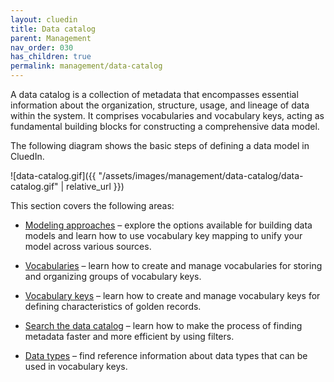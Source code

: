 ```yaml
---
layout: cluedin
title: Data catalog
parent: Management
nav_order: 030
has_children: true
permalink: management/data-catalog
---
```


A data catalog is a collection of metadata that encompasses essential information about the organization, structure, usage, and lineage of data within the system. It comprises vocabularies and vocabulary keys, acting as fundamental building blocks for constructing a comprehensive data model.

The following diagram shows the basic steps of defining a data model in CluedIn.

![data-catalog.gif]({{ "/assets/images/management/data-catalog/data-catalog.gif" | relative_url }})

This section covers the following areas:

- [Modeling approaches](/management/data-catalog/modeling-approaches) – explore the options available for building data models and learn how to use vocabulary key mapping to unify your model across various sources.

- [Vocabularies](/management/data-catalog/vocabulary) – learn how to create and manage vocabularies for storing and organizing groups of vocabulary keys.

- [Vocabulary keys](/management/data-catalog/vocabulary-keys) – learn how to create and manage vocabulary keys for defining characteristics of golden records.

- [Search the data catalog](/management/data-catalog/search-data-catalog) – learn how to make the process of finding metadata faster and more efficient by using filters.

- [Data types](/management/data-catalog/data-types) – find reference information about data types that can be used in vocabulary keys.